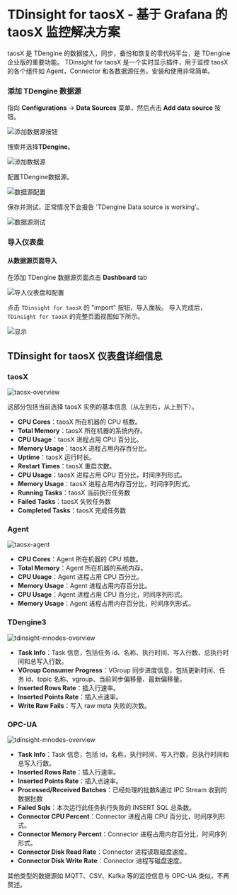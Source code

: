 # TDinsight for taosX - 基于 Grafana 的 taosX 监控解决方案

taosX 是 TDengine 的数据接入，同步，备份和恢复的零代码平台，是 TDengine 企业版的重要功能。
TDinsight for taosX 是一个实时显示插件，用于监控 taosX 的各个组件如 Agent，Connector 和各数据源任务。安装和使用非常简单。

### 添加 TDengine 数据源

指向 **Configurations** -> **Data Sources** 菜单，然后点击 **Add data source** 按钮。

![添加数据源按钮](../assets/howto-add-datasource-button.png)

搜索并选择**TDengine**。

![添加数据源](../assets/howto-add-datasource-tdengine.png)

配置TDengine数据源。

![数据源配置](../assets/howto-add-datasource.png)

保存并测试，正常情况下会报告 'TDengine Data source is working'。

![数据源测试](../assets/howto-add-datasource-test.png)

### 导入仪表盘

#### 从数据源页面导入

在添加 TDengine 数据源页面点击 **Dashboard** tab

![导入仪表盘和配置](../assets/taosX-import.png)

点击 `TDinsight for taosX` 的 "import" 按钮，导入面板。
导入完成后，`TDinsight for taosX` 的完整页面视图如下所示。

![显示](../assets/TDinsight-taosX-full.png)

## TDinsight for taosX 仪表盘详细信息

### taosX

![taosx-overview](../assets/taosX-main.png)

这部分包括当前选择 taosX 实例的基本信息（从左到右，从上到下）。

- **CPU Cores**：taosX 所在机器的 CPU 核数。
- **Total Memory**：taosX 所在机器的系统内存。
- **CPU Usage**：taosX 进程占用 CPU 百分比。
- **Memory Usage**：taosX 进程占用内存百分比。
- **Uptime**：taosX 运行时长。
- **Restart Times**：taosX 重启次数。
- **CPU Usage**：taosX 进程占用 CPU 百分比，时间序列形式。
- **Memory Usage**：taosX 进程占用内存百分比，时间序列形式。
- **Running Tasks**：taosX 当前执行任务数
- **Failed Tasks**：taosX 失败任务数
- **Completed Tasks**：taosX 完成任务数

### Agent

![taosx-agent](../assets/taosX-Agent.png)

- **CPU Cores**：Agent 所在机器的 CPU 核数。
- **Total Memory**：Agent 所在机器的系统内存。
- **CPU Usage**：Agent 进程占用 CPU 百分比。
- **Memory Usage**：Agent 进程占用内存百分比。
- **CPU Usage**：Agent 进程占用 CPU 百分比，时间序列形式。
- **Memory Usage**：Agent 进程占用内存百分比，时间序列形式。

### TDengine3

![tdinsight-mnodes-overview](../assets/TDinsightV3-3-mnodes.png)

-  **Task Info**：Task 信息，包括任务 id、名称、执行时间、写入行数、总执行时间和总写入行数。 
-  **VGroup Consumer Progress**：VGroup 同步进度信息，包括更新时间、任务 id、topic 名称、vgroup、当前同步偏移量、最新偏移量。 
-  **Inserted Rows Rate**：插入行速率。
-  **Inserted Points Rate**：插入点速率。
-  **Write Raw Fails**：写入 raw meta 失败的次数。

### OPC-UA

![tdinsight-mnodes-overview](../assets/taosX-opcua.png)

- **Task Info**：Task 信息，包括 id，名称，执行时间，写入行数，总执行时间和总写入行数。 
- **Inserted Rows Rate**：插入行速率。
- **Inserted Points Rate**：插入点速率。
- **Processed/Received Batches**：已经处理的批数&通过 IPC Stream 收到的数据批数
- **Failed Sqls**：本次运行此任务执行失败的 INSERT SQL 总条数。
- **Connector CPU Percent**：Connector 进程占用 CPU 百分比，时间序列形式。
- **Connector Memory Percent**：Connector 进程占用内存百分比，时间序列形式。
- **Connector Disk Read Rate**：Connector 进程读取磁盘速度。
- **Connector Disk Write Rate**：Connector 进程写磁盘速度。

其他类型的数据源如 MQTT、CSV、Kafka 等的监控信息与 OPC-UA 类似，不再赘述。
